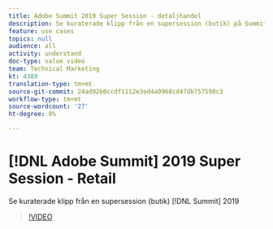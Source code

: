 ```yaml
---
title: Adobe Summit 2019 Super Session - detaljhandel
description: Se kuraterade klipp från en supersession (butik) på Summit 2019
feature: use cases
topics: null
audience: all
activity: understand
doc-type: value video
team: Technical Marketing
kt: 4389
translation-type: tm+mt
source-git-commit: 24ad92b0ccdf1112e3ed4a0968cd47db757598c3
workflow-type: tm+mt
source-wordcount: '27'
ht-degree: 0%

---
```



# [!DNL Adobe Summit] 2019 Super Session - Retail

Se kuraterade klipp från en supersession (butik) [!DNL Summit] 2019

>[!VIDEO](https://video.tv.adobe.com/v/30549/?quality=12)

